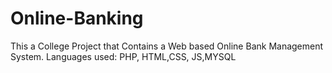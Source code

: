 # Online-Banking
This a College Project that Contains a Web based Online Bank Management System. Languages used: PHP, HTML,CSS, JS,MYSQL
